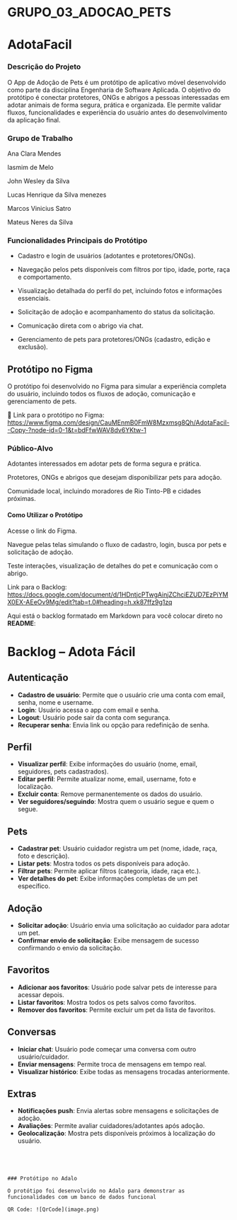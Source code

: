 # GRUPO_03_ADOCAO_PETS

# AdotaFacil
### Descrição do Projeto

O App de Adoção de Pets é um protótipo de aplicativo móvel desenvolvido como parte da disciplina Engenharia de Software Aplicada. O objetivo do protótipo é conectar protetores, ONGs e abrigos a pessoas interessadas em adotar animais de forma segura, prática e organizada. Ele permite validar fluxos, funcionalidades e experiência do usuário antes do desenvolvimento da aplicação final.

### Grupo de Trabalho

Ana Clara Mendes

Iasmim de Melo

John Wesley da Silva

Lucas Henrique da Silva menezes

Marcos Vinicius Satro

Mateus Neres da Silva

###  Funcionalidades Principais do Protótipo

- Cadastro e login de usuários (adotantes e protetores/ONGs).

- Navegação pelos pets disponíveis com filtros por tipo, idade, porte, raça e comportamento.

- Visualização detalhada do perfil do pet, incluindo fotos e informações essenciais.

- Solicitação de adoção e acompanhamento do status da solicitação.

- Comunicação direta com o abrigo via chat.

- Gerenciamento de pets para protetores/ONGs (cadastro, edição e exclusão).

## Protótipo no Figma

O protótipo foi desenvolvido no Figma para simular a experiência completa do usuário, incluindo todos os fluxos de adoção, comunicação e gerenciamento de pets.

🔗 Link para o protótipo no Figma: https://www.figma.com/design/CauMEnmB0FmW8Mzxmsg8Qh/AdotaFacil--Copy-?node-id=0-1&t=bdFfwWAV8dv6YKtw-1

### Público-Alvo

Adotantes interessados em adotar pets de forma segura e prática.

Protetores, ONGs e abrigos que desejam disponibilizar pets para adoção.

Comunidade local, incluindo moradores de Rio Tinto-PB e cidades próximas.

#### Como Utilizar o Protótipo

Acesse o link do Figma.

Navegue pelas telas simulando o fluxo de cadastro, login, busca por pets e solicitação de adoção.

Teste interações, visualização de detalhes do pet e comunicação com o abrigo.

Link para o Backlog: https://docs.google.com/document/d/1HDntjcPTwgAinjZChciEZUD7EzPiYMX0EX-AEeOv9Mg/edit?tab=t.0#heading=h.xk87ffz9g1zq

Aqui está o backlog formatado em Markdown para você colocar direto no **README**:


# Backlog – Adota Fácil

## Autenticação
- **Cadastro de usuário**: Permite que o usuário crie uma conta com email, senha, nome e username.  
- **Login**: Usuário acessa o app com email e senha.  
- **Logout**: Usuário pode sair da conta com segurança.  
- **Recuperar senha**: Envia link ou opção para redefinição de senha.  

## Perfil
- **Visualizar perfil**: Exibe informações do usuário (nome, email, seguidores, pets cadastrados).  
- **Editar perfil**: Permite atualizar nome, email, username, foto e localização.  
- **Excluir conta**: Remove permanentemente os dados do usuário.  
- **Ver seguidores/seguindo**: Mostra quem o usuário segue e quem o segue.  

## Pets
- **Cadastrar pet**: Usuário cuidador registra um pet (nome, idade, raça, foto e descrição).  
- **Listar pets**: Mostra todos os pets disponíveis para adoção.  
- **Filtrar pets**: Permite aplicar filtros (categoria, idade, raça etc.).  
- **Ver detalhes do pet**: Exibe informações completas de um pet específico.  

## Adoção
- **Solicitar adoção**: Usuário envia uma solicitação ao cuidador para adotar um pet.  
- **Confirmar envio de solicitação**: Exibe mensagem de sucesso confirmando o envio da solicitação.  

## Favoritos
- **Adicionar aos favoritos**: Usuário pode salvar pets de interesse para acessar depois.  
- **Listar favoritos**: Mostra todos os pets salvos como favoritos.  
- **Remover dos favoritos**: Permite excluir um pet da lista de favoritos.  

## Conversas
- **Iniciar chat**: Usuário pode começar uma conversa com outro usuário/cuidador.  
- **Enviar mensagens**: Permite troca de mensagens em tempo real.  
- **Visualizar histórico**: Exibe todas as mensagens trocadas anteriormente.  

## Extras
- **Notificações push**: Envia alertas sobre mensagens e solicitações de adoção.  
- **Avaliações**: Permite avaliar cuidadores/adotantes após adoção.  
- **Geolocalização**: Mostra pets disponíveis próximos à localização do usuário.  
```




### Protótipo no Adalo

O protótipo foi desenvolvido no Adalo para demonstrar as funcionalidades com um banco de dados funcional

QR Code: ![QrCode](image.png)
